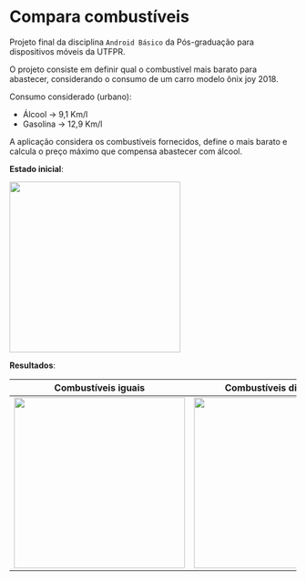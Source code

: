 # Compara combustíveis

Projeto final da disciplina `Android Básico` da Pós-graduação para dispositivos móveis da UTFPR.

O projeto consiste em definir qual o combustível mais barato para abastecer, considerando o consumo de um carro modelo ônix joy 2018.

Consumo considerado (urbano):
  - Álcool -> 9,1 Km/l
  - Gasolina -> 12,9 Km/l

A aplicação considera os combustíveis fornecidos, define o mais barato e calcula o preço máximo que compensa abastecer com álcool.

**Estado inicial**:

<img width=300 src="https://github.com/user-attachments/assets/624c6756-8460-43bb-9268-41ab0552985c" />


**Resultados**:

| Combustíveis iguais | Combustíveis diferentes | 
| ------ | ----- |
| <img width=300 src="https://github.com/user-attachments/assets/1e6913c1-e713-4930-80d4-3c29743be2ad" />| <img width=300 src="https://github.com/user-attachments/assets/be2c7efd-9834-407d-a9e6-13d4a001b866" /> | 
